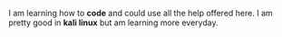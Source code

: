 I am learning how to **code** and could use all the help offered here. I am pretty good in **kali linux** but am learning more everyday.
